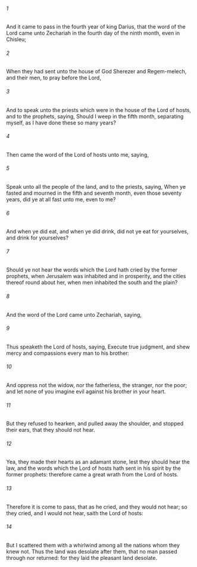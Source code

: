 ###### 1
And it came to pass in the fourth year of king Darius, that the word of the Lord came unto Zechariah in the fourth day of the ninth month, even in Chisleu;

###### 2
When they had sent unto the house of God Sherezer and Regem-melech, and their men, to pray before the Lord,

###### 3
And to speak unto the priests which were in the house of the Lord of hosts, and to the prophets, saying, Should I weep in the fifth month, separating myself, as I have done these so many years?

###### 4
Then came the word of the Lord of hosts unto me, saying,

###### 5
Speak unto all the people of the land, and to the priests, saying, When ye fasted and mourned in the fifth and seventh month, even those seventy years, did ye at all fast unto me, even to me?

###### 6
And when ye did eat, and when ye did drink, did not ye eat for yourselves, and drink for yourselves?

###### 7
Should ye not hear the words which the Lord hath cried by the former prophets, when Jerusalem was inhabited and in prosperity, and the cities thereof round about her, when men inhabited the south and the plain?

###### 8
And the word of the Lord came unto Zechariah, saying,

###### 9
Thus speaketh the Lord of hosts, saying, Execute true judgment, and shew mercy and compassions every man to his brother:

###### 10
And oppress not the widow, nor the fatherless, the stranger, nor the poor; and let none of you imagine evil against his brother in your heart.

###### 11
But they refused to hearken, and pulled away the shoulder, and stopped their ears, that they should not hear.

###### 12
Yea, they made their hearts as an adamant stone, lest they should hear the law, and the words which the Lord of hosts hath sent in his spirit by the former prophets: therefore came a great wrath from the Lord of hosts.

###### 13
Therefore it is come to pass, that as he cried, and they would not hear; so they cried, and I would not hear, saith the Lord of hosts:

###### 14
But I scattered them with a whirlwind among all the nations whom they knew not. Thus the land was desolate after them, that no man passed through nor returned: for they laid the pleasant land desolate.

